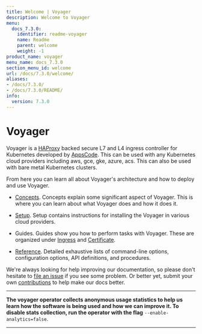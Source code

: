 ```yaml
---
title: Welcome | Voyager
description: Welcome to Voyager
menu:
  docs_7.3.0:
    identifier: readme-voyager
    name: Readme
    parent: welcome
    weight: -1
product_name: voyager
menu_name: docs_7.3.0
section_menu_id: welcome
url: /docs/7.3.0/welcome/
aliases:
- /docs/7.3.0/
- /docs/7.3.0/README/
info:
  version: 7.3.0
---
```


# Voyager

Voyager is a [HAProxy](http://www.haproxy.org/) backed secure L7 and L4 ingress controller for Kubernetes developed by [AppsCode](https://appscode.com). This can be used with any Kubernetes cloud providers including aws, gce, gke, azure, acs. This can also be used with bare metal Kubernetes clusters.

From here you can learn all about Voyager's architecture and how to deploy and use Voyager.

- [Concepts](/docs/7.3.0/concepts/). Concepts explain some significant aspect of Voyager. This
is where you can learn about what Voyager does and how it does it.

- [Setup](/docs/7.3.0/setup/). Setup contains instructions for installing
  the Voyager in various cloud providers.

- Guides. Guides show you how to perform tasks with Voyager. These are organized under [Ingress](/docs/7.3.0/guides/ingress) and [Certificate](/docs/7.3.0/guides/certificate).

- [Reference](/docs/7.3.0/reference/). Detailed exhaustive lists of
command-line options, configuration options, API definitions, and procedures.

We're always looking for help improving our documentation, so please don't hesitate to
[file an issue](https://github.com/appscode/voyager/issues/new) if you see some problem.
Or better yet, submit your own [contributions](/docs/7.3.0/CONTRIBUTING) to help
make our docs better.

---

**The voyager operator collects anonymous usage statistics to help us learn how the software is being used and how we can improve it.
To disable stats collection, run the operator with the flag** `--enable-analytics=false`.

---
